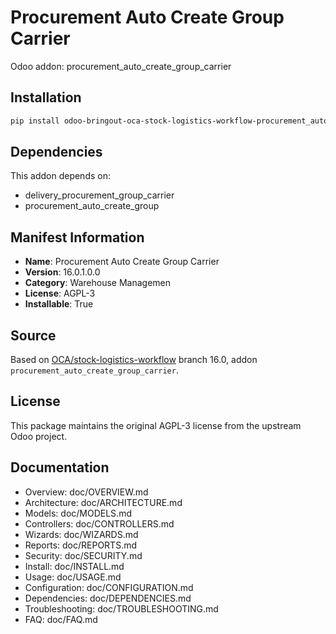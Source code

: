 # Procurement Auto Create Group Carrier

Odoo addon: procurement_auto_create_group_carrier

## Installation

```bash
pip install odoo-bringout-oca-stock-logistics-workflow-procurement_auto_create_group_carrier
```

## Dependencies

This addon depends on:
- delivery_procurement_group_carrier
- procurement_auto_create_group

## Manifest Information

- **Name**: Procurement Auto Create Group Carrier
- **Version**: 16.0.1.0.0
- **Category**: Warehouse Managemen
- **License**: AGPL-3
- **Installable**: True

## Source

Based on [OCA/stock-logistics-workflow](https://github.com/OCA/stock-logistics-workflow) branch 16.0, addon `procurement_auto_create_group_carrier`.

## License

This package maintains the original AGPL-3 license from the upstream Odoo project.

## Documentation

- Overview: doc/OVERVIEW.md
- Architecture: doc/ARCHITECTURE.md
- Models: doc/MODELS.md
- Controllers: doc/CONTROLLERS.md
- Wizards: doc/WIZARDS.md
- Reports: doc/REPORTS.md
- Security: doc/SECURITY.md
- Install: doc/INSTALL.md
- Usage: doc/USAGE.md
- Configuration: doc/CONFIGURATION.md
- Dependencies: doc/DEPENDENCIES.md
- Troubleshooting: doc/TROUBLESHOOTING.md
- FAQ: doc/FAQ.md
